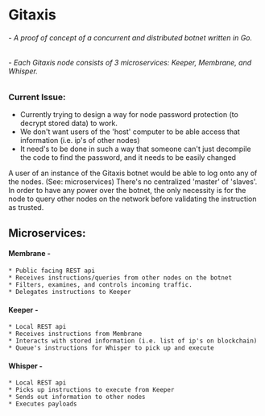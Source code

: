 # Gitaxis 

###### - A proof of concept of a concurrent and distributed botnet written in Go.
###### - Each Gitaxis node consists of 3 microservices: Keeper, Membrane, and Whisper.

### Current Issue:
   * Currently trying to design a way for node password protection (to decrypt stored data) to work.
   * We don't want users of the 'host' computer to be able access that information (i.e. ip's of other nodes)
   * It need's to be done in such a way that someone can't just decompile the code to find the password, and it needs to be easily changed

A user of an instance of the Gitaxis botnet would be able to log onto any of the nodes. (See: microservices) There's no centralized 'master' of 'slaves'. In order to have any power over the botnet, the only necessity is for the node to query other nodes on the network before validating the instruction as trusted.

## Microservices:

#### Membrane -
    * Public facing REST api
    * Receives instructions/queries from other nodes on the botnet
    * Filters, examines, and controls incoming traffic.
    * Delegates instructions to Keeper

#### Keeper -
    * Local REST api
    * Receives instructions from Membrane
    * Interacts with stored information (i.e. list of ip's on blockchain)
    * Queue's instructions for Whisper to pick up and execute

#### Whisper - 
    * Local REST api
    * Picks up instructions to execute from Keeper
    * Sends out information to other nodes
    * Executes payloads
    
